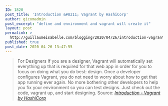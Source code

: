 ```yaml
---
ID: 1820
post_title: 'Introduction &#8211; Vagrant by HashiCorp'
author: gicomadmin
post_excerpt: "define and environment and vagrant will create it"
layout: post
permalink: >
  http://guillaumeisabelle.com/blogging/2020/04/26/introduction-vagrant-by-hashicorp/
published: true
post_date: 2020-04-26 13:47:55
---
```

> For Designers If you are a designer, Vagrant will automatically set everything up that is required for that web app in order for you to focus on doing what you do best: design. Once a developer configures Vagrant, you do not need to worry about how to get that app running ever again. No more bothering other developers to help you fix your environment so you can test designs. Just check out the code, vagrant up, and start designing. Source: *[Introduction - Vagrant by HashiCorp][1]*

 [1]: https://www.vagrantup.com/intro/index.html#for-designers